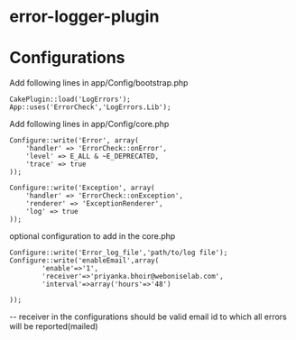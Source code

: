 
error-logger-plugin
===================

Configurations 
====================
Add following lines in app/Config/bootstrap.php
```
CakePlugin::load('LogErrors');
App::uses('ErrorCheck','LogErrors.Lib');
```

Add following lines in app/Config/core.php
```
Configure::write('Error', array(
    'handler' => 'ErrorCheck::onError',
    'level' => E_ALL & ~E_DEPRECATED,
    'trace' => true
));

Configure::write('Exception', array(
    'handler' => 'ErrorCheck::onException',
    'renderer' => 'ExceptionRenderer',
    'log' => true
));
```
optional configuration to add in the core.php
```
Configure::write('Error_log_file','path/to/log file');
Configure::write('enableEmail',array(
        'enable'=>'1',
        'receiver'=>'priyanka.bhoir@weboniselab.com',
        'interval'=>array('hours'=>'48')

));
```

-- receiver in the configurations should be valid email id to which all errors will be reported(mailed)
